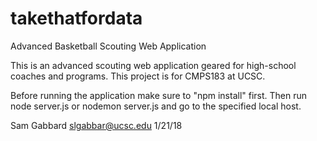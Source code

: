 # takethatfordata
Advanced Basketball Scouting Web Application

This is an advanced scouting web application geared for high-school coaches and programs. This project is for CMPS183 at UCSC.

Before running the application make sure to "npm install" first. Then run node server.js or nodemon server.js and go to the specified local host.


Sam Gabbard
slgabbar@ucsc.edu
1/21/18

